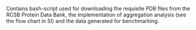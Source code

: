 Contains bash-script used for downloading the requisite PDB files from the RCSB Protein Data Bank, the implementation of aggregation analysis (see the flow chart in SI) and the data generated for benchmarking.
